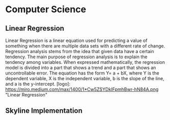 # Computer Science

## Linear Regression
Linear Regression is a linear equation used for predicting a value of something when there are multiple data sets with a different rate of change. Regression analysis stems from the idea that given data have a certain tendency. The main purpose of regression analysis is to explain the tendency among variables. When expressed mathematically, the regression model is divided into a part that shows a trend and a part that shows an uncontrollable error. The equation has the form Y= a + bX, where Y is the dependent variable, X is the independent variable, b is the slope of the line, and a is the y-intercept. 
[logo]: https://miro.medium.com/max/1400/1*Cw5ZSYDkIFpmhBwr-hN84A.png "Linear Regression"
## Skyline Implementation
